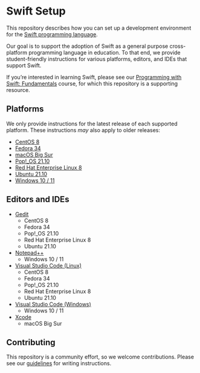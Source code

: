 # Swift Setup

This repository describes how you can set up a development environment for the [Swift programming language](https://swift.org).

Our goal is to support the adoption of Swift as a general purpose cross-platform programming language in education. To that end, we provide student-friendly instructions for various platforms, editors, and IDEs that support Swift.

If you’re interested in learning Swift, please see our [Programming with Swift: Fundamentals](https://www.pwsacademy.org) course, for which this repository is a supporting resource.

## Platforms

We only provide instructions for the latest release of each supported platform. These instructions *may* also apply to older releases:

- [CentOS 8](platforms/centos/README.md)
- [Fedora 34](platforms/fedora/README.md)
- [macOS Big Sur](platforms/macOS/README.md)
- [Pop!_OS 21.10](platforms/ubuntu/README.md)
- [Red Hat Enterprise Linux 8](platforms/centos/README.md)
- [Ubuntu 21.10](platforms/ubuntu/README.md)
- [Windows 10 / 11](platforms/windows/README.md)

## Editors and IDEs

- [Gedit](editors/gedit/README.md)
    * CentOS 8
    * Fedora 34
    * Pop!_OS 21.10
    * Red Hat Enterprise Linux 8
    * Ubuntu 21.10
- [Notepad++](editors/notepadplusplus/README.md)
    * Windows 10 / 11
- [Visual Studio Code (Linux)](editors/vscode-linux/README.md)
    * CentOS 8
    * Fedora 34
    * Pop!_OS 21.10
    * Red Hat Enterprise Linux 8
    * Ubuntu 21.10
- [Visual Studio Code (Windows)](editors/vscode-windows/README.md)
    * Windows 10 / 11
- [Xcode](editors/xcode/README.md)
    * macOS Big Sur

## Contributing

This repository is a community effort, so we welcome contributions. Please see our [guidelines](contributing.md) for writing instructions.
